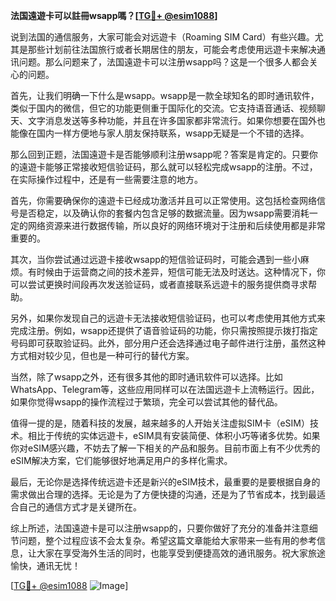 **法国遠遊卡可以註冊wsapp嗎？[[TG💪+ @esim1088](https://t.me/s/esim1088)]**

说到法国的通信服务，大家可能会对远遊卡（Roaming SIM Card）有些兴趣。尤其是那些计划前往法国旅行或者长期居住的朋友，可能会考虑使用远遊卡来解决通讯问题。那么问题来了，法国遠遊卡可以注册wsapp吗？这是一个很多人都会关心的问题。

首先，让我们明确一下什么是wsapp。wsapp是一款全球知名的即时通讯软件，类似于国内的微信，但它的功能更侧重于国际化的交流。它支持语音通话、视频聊天、文字消息发送等多种功能，并且在许多国家都非常流行。如果你想要在国外也能像在国内一样方便地与家人朋友保持联系，wsapp无疑是一个不错的选择。

那么回到正题，法国遠遊卡是否能够顺利注册wsapp呢？答案是肯定的。只要你的遠遊卡能够正常接收短信验证码，那么就可以轻松完成wsapp的注册。不过，在实际操作过程中，还是有一些需要注意的地方。

首先，你需要确保你的遠遊卡已经成功激活并且可以正常使用。这包括检查网络信号是否稳定，以及确认你的套餐内包含足够的数据流量。因为wsapp需要消耗一定的网络资源来进行数据传输，所以良好的网络环境对于注册和后续使用都是非常重要的。

其次，当你尝试通过远遊卡接收wsapp的短信验证码时，可能会遇到一些小麻烦。有时候由于运营商之间的技术差异，短信可能无法及时送达。这种情况下，你可以尝试更换时间段再次发送验证码，或者直接联系远遊卡的服务提供商寻求帮助。

另外，如果你发现自己的远遊卡无法接收短信验证码，也可以考虑使用其他方式来完成注册。例如，wsapp还提供了语音验证码的功能，你只需按照提示拨打指定号码即可获取验证码。此外，部分用户还会选择通过电子邮件进行注册，虽然这种方式相对较少见，但也是一种可行的替代方案。

当然，除了wsapp之外，还有很多其他的即时通讯软件可以选择。比如WhatsApp、Telegram等，这些应用同样可以在法国远遊卡上流畅运行。因此，如果你觉得wsapp的操作流程过于繁琐，完全可以尝试其他的替代品。

值得一提的是，随着科技的发展，越来越多的人开始关注虚拟SIM卡（eSIM）技术。相比于传统的实体远遊卡，eSIM具有安装简便、体积小巧等诸多优势。如果你对eSIM感兴趣，不妨去了解一下相关的产品和服务。目前市面上有不少优秀的eSIM解决方案，它们能够很好地满足用户的多样化需求。

最后，无论你是选择传统远遊卡还是新兴的eSIM技术，最重要的是要根据自身的需求做出合理的选择。无论是为了方便快捷的沟通，还是为了节省成本，找到最适合自己的通信方式才是关键所在。

综上所述，法国遠遊卡是可以注册wsapp的，只要你做好了充分的准备并注意细节问题，整个过程应该不会太复杂。希望这篇文章能给大家带来一些有用的参考信息，让大家在享受海外生活的同时，也能享受到便捷高效的通讯服务。祝大家旅途愉快，通讯无忧！

[[TG💪+ @esim1088](https://t.me/s/esim1088) ![Image](https://i.postimg.cc/4NQfJmqS/Snipaste-2025-05-13-00-14-12.png)]